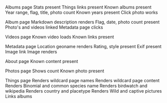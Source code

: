 

Albums page
  Stats present
  Things links present
  Known albums present
    Year range, flag, title, photo count
  Known years present
  Click photo works

Album page
  Markdown description renders
  Flag, date, photo count present
  Photo's and videos linked
  Metadata page clicks

Videos page
  Known video loads
  Known links present

Metadata page
  Location geoname renders
  Rating, style present
  Exif present
  Image link
  Image renders

About page
  Known content present

Photos page
  Shows count
  Known photo present

Things page
  Renders wildcard page names
  Renders wildcard page content
  Renders Binomial and common species name
  Renders birdwatch and wikipedia
  Renders country and placetype
  Renders Wild and captive pictures
  Links albums
